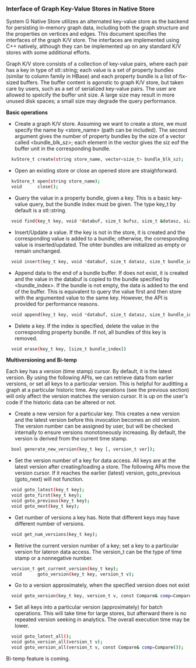 ### Interface of Graph Key-Value Stores in Native Store

System G Native Store utilizes an alternated key-value store as the backend for persisting in-memory graph data, including both the graph structure and the properties on vertices and edges. This document specifies the interfaces of the graph K/V store. The interfaces are implemented using C++ natively, although they can be implemented up on any standard K/V stores with some additional efforts. 

Graph K/V store consists of a collection of key-value pairs, where each pair has a key in type of stl::string; each value is a set of property bundles (similar to column family in HBase) and each property bundle is a list of fix-sized buffers. The buffer content is agonstic to graph K/V store, but taken care by users, such as a set of serialized key-value pairs. The user are allowed to speicify the buffer unit size. A large size may result in more unused disk spaces; a small size may degrade the query performance. 

<b> Basic operations </b>

- Create a graph K/V store. Assuming we want to create a store, we must specify the name by <store_name> (path can be included). The second argument gives the number of property bundles by the size of a vector called <bundle_blk_sz>; each element in the vector gives the siz eof the buffer unit in the corresponding bundle. 

```bash
  kvStore_t create(string store_name, vector<size_t> bundle_blk_sz);
```
- Open an existing store or close an opened store are straighforward.

```bash
  kvStore_t open(string store_name);
  void      close();
```

- Query the value in a property bundle, given a key. This is a basic key-value query, but the bundle index must be given. The type key_t by default is a stl::string.


```bash
  void find(key_t key, void *databuf, size_t bufsz, size_t &datasz, size_t bundle_index); 
```

- Insert/Update a value. If the key is not in the store, it is created and the corresponding value is added to a bundle; otherwise, the corresponding value is inserted/updated. The ohter bundles are initialized as empty or remain unchanged.

```bash
  void insert(key_t key, void *databuf, size_t datasz, size_t bundle_index);
```

- Append data to the end of a bundle buffer. If <key> does not exist, it is created and the value in the databuf is copied to the bundle specified by <bundle_index>. If the bundle is not empty, the data is added to the end of the buffer. This is equivalent to query the value first and then store with the argumented value to the same key. However, the API is provided for performance reasons.

```bash
  void append(key_t key, void *databuf, size_t datasz, size_t bundle_index);
```

- Delete a key. If the index is specified, delete the value in the corresponding property bundle. If not, all bundles of this key is removed.

```bash
  void erase(key_t key, [size_t bundle_index])
```

<b> Multiversioning and Bi-temp </b>

Each key has a version (time stamp) cursor. By default, it is the latest version. By using the following APIs, we can retrieve data from earlier versions, or set all keys to a particular version. This is helpful for auditting a graph at a particular historic time. Any operations (see the previous section) will only affect the version matches the version cursor. It is up on the user's code if the historic data can be altered or not.

- Create a new version for a particular key. This creates a new version and the latest version before this invocation becomes an old version. The version number can be assigned by user, but will be checked internally to ensure versions monotoneously increasing. By default, the version is derived from the current time stamp.

```bash
  bool generate_new_version(key_t key [, version_t ver]);
```

- Set the version number of a key for data access. All keys are at the latest version after creating/loading a store. The following APIs move the version cursor. If it reaches the earlier (latest) version, goto_previous (goto_next) will not function.

```bash
  void goto_latest(key_t key);
  void goto_first(key_t key);
  void goto_previous(key_t key);
  void goto_next(key_t key);
```

- Get number of versions a key has. Note that different keys may have different number of versions.

```bash
  void get_num_versions(key_t key); 
``` 
  
- Retrive the current version number of a key; set a key to a particular version for lateron data access. The version_t can be the type of time stamp or a nonnegative number. 

```bash
  version_t get_current_version(key_t key);
  void      goto_version(key_t key, version_t v);
```

- Go to a version approximately, when the specified version does not exist

```bash
  void goto_version(key_t key, version_t v, const Compare& comp=Compare())
```

- Set all keys into a particular version (approximately) for batch operations. This will take time for large stores, but afterward there is no repeated version seeking in analytics. The overall execution time may be lower.

```bash
  void goto_latest_all();
  void goto_version_all(version_t v);
  void goto_version_all(version_t v, const Compare& comp=Compare());
```

Bi-temp feature is coming.
				  

